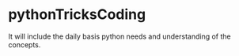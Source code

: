 # pythonTricksCoding
It will include the daily basis python needs and understanding of the concepts.
